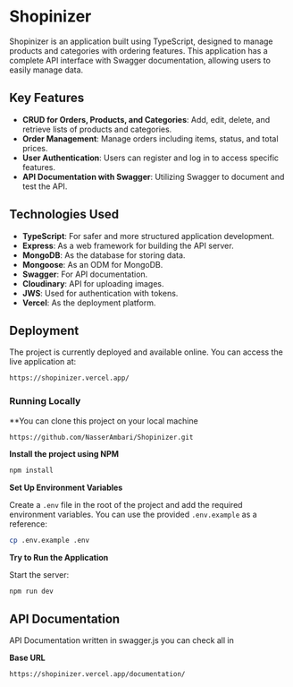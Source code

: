 # Shopinizer

Shopinizer is an application built using TypeScript, designed to manage products and categories with ordering features. This application has a complete API interface with Swagger documentation, allowing users to easily manage data.

## Key Features

- **CRUD for Orders, Products, and Categories**: Add, edit, delete, and retrieve lists of products and categories.
- **Order Management**: Manage orders including items, status, and total prices.
- **User Authentication**: Users can register and log in to access specific features.
- **API Documentation with Swagger**: Utilizing Swagger to document and test the API.

## Technologies Used

- **TypeScript**: For safer and more structured application development.
- **Express**: As a web framework for building the API server.
- **MongoDB**: As the database for storing data.
- **Mongoose**: As an ODM for MongoDB.
- **Swagger**: For API documentation.
- **Cloudinary**: API for uploading images.
- **JWS**: Used for authentication with tokens.
- **Vercel**: As the deployment platform.

## Deployment

The project is currently deployed and available online. You can access the live application at:

```bash
https://shopinizer.vercel.app/
```

### Running Locally

**You can clone this project on your local machine 

```bash
https://github.com/NasserAmbari/Shopinizer.git
```

**Install the project using NPM**

```bash
npm install
```
**Set Up Environment Variables**

Create a `.env` file in the root of the project and add the required environment variables. You can use the provided `.env.example` as a reference:

```bash
cp .env.example .env
```

**Try to Run the Application**

Start the server:
```bashgit 
npm run dev
```

## API Documentation

API Documentation written in swagger.js you can check all in 

**Base URL**
```bash
https://shopinizer.vercel.app/documentation/
```
